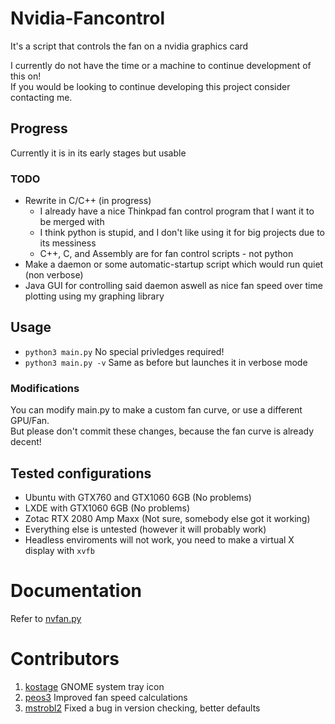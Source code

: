 # Nvidia-Fancontrol
It's a script that controls the fan on a nvidia graphics card

I currently do not have the time or a machine to continue development of this on!<br>
If you would be looking to continue developing this project consider contacting me.

## Progress
Currently it is in its early stages but usable
### TODO
- Rewrite in C/C++ (in progress)
  - I already have a nice Thinkpad fan control program that I want it to be merged with
  - I think python is stupid, and I don't like using it for big projects due to its messiness
  - C++, C, and Assembly are for fan control scripts - not python
- Make a daemon or some automatic-startup script which would run quiet (non verbose)
- Java GUI for controlling said daemon aswell as nice fan speed over time plotting using my graphing library

## Usage
- `python3 main.py` No special privledges required!
- `python3 main.py -v` Same as before but launches it in verbose mode
### Modifications
You can modify main.py to make a custom fan curve, or use a different GPU/Fan.<br>
But please don't commit these changes, because the fan curve is already decent!

## Tested configurations
- Ubuntu with GTX760 and GTX1060 6GB (No problems)
- LXDE with GTX1060 6GB (No problems)
- Zotac RTX 2080 Amp Maxx (Not sure, somebody else got it working)
- Everything else is untested (however it will probably work)
- Headless enviroments will not work, you need to make a virtual X display with `xvfb`

# Documentation
Refer to [nvfan.py](https://github.com/abc123me/Nividia-Fancontrol/blob/master/nvfan.py)

# Contributors 
1. [kostage](https://github.com/kostage) GNOME system tray icon
2. [peos3](https://github.com/peos3) Improved fan speed calculations
3. [mstrobl2](https://github.com/mstrobl2) Fixed a bug in version checking, better defaults
